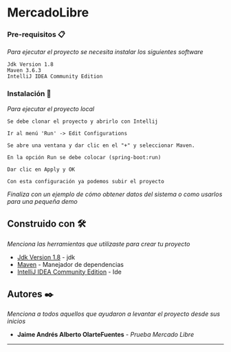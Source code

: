 # MercadoLibre

### Pre-requisitos 📋

_Para ejecutar el proyecto se necesita instalar los siguientes software_
```
Jdk Version 1.8
Maven 3.6.3
IntelliJ IDEA Community Edition
```

### Instalación 🔧

_Para ejecutar el proyecto local_

```
Se debe clonar el proyecto y abrirlo con Intellij
```
```
Ir al menú 'Run' -> Edit Configurations
```
```
Se abre una ventana y dar clic en el "+" y seleccionar Maven.
```
```
En la opción Run se debe colocar (spring-boot:run)
```
```
Dar clic en Apply y OK
```
```
Con esta configuración ya podemos subir el proyecto 
```

_Finaliza con un ejemplo de cómo obtener datos del sistema o como usarlos para una pequeña demo_

## Construido con 🛠️

_Menciona las herramientas que utilizaste para crear tu proyecto_

* [Jdk Version 1.8](https://www.oracle.com/co/java/technologies/javase/javase8-archive-downloads.html) - jdk 
* [Maven](https://maven.apache.org/) - Manejador de dependencias
* [IntelliJ IDEA Community Edition](https://www.jetbrains.com/es-es/idea/download/#section=windows) - Ide


## Autores ✒️

_Menciona a todos aquellos que ayudaron a levantar el proyecto desde sus inicios_

* **Jaime Andrés Alberto OlarteFuentes** - *Prueba Mercado Libre* 

---
